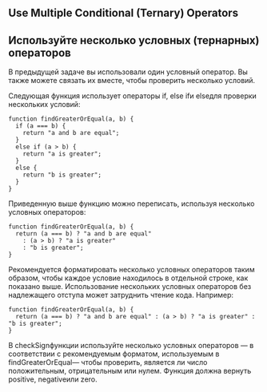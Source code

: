 ## Use Multiple Conditional (Ternary) Operators

## Используйте несколько условных (тернарных) операторов

В предыдущей задаче вы использовали один условный оператор. Вы также можете связать их вместе, чтобы проверить несколько условий.

Следующая функция использует операторы if, else ifи elseдля проверки нескольких условий:
```
function findGreaterOrEqual(a, b) {
  if (a === b) {
    return "a and b are equal";
  }
  else if (a > b) {
    return "a is greater";
  }
  else {
    return "b is greater";
  }
}
```
Приведенную выше функцию можно переписать, используя несколько условных операторов:
```
function findGreaterOrEqual(a, b) {
  return (a === b) ? "a and b are equal" 
    : (a > b) ? "a is greater" 
    : "b is greater";
}
```
Рекомендуется форматировать несколько условных операторов таким образом, чтобы каждое условие находилось в отдельной строке, как показано выше. Использование нескольких условных операторов без надлежащего отступа может затруднить чтение кода. Например:
```
function findGreaterOrEqual(a, b) {
  return (a === b) ? "a and b are equal" : (a > b) ? "a is greater" : "b is greater";
}
```
В checkSignфункции используйте несколько условных операторов — в соответствии с рекомендуемым форматом, используемым в findGreaterOrEqual— чтобы проверить, является ли число положительным, отрицательным или нулем. Функция должна вернуть positive, negativeили zero.


